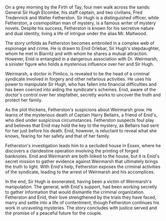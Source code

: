 On a grey morning by the Firth of Tay, four men walk across the sands: General Sir Hugh Elcombe, his staff captain, and two civilians, Fred Tredennick and Walter Fetherston. Sir Hugh is a distinguished officer, while Fetherston, a cosmopolitan man of mystery, is a famous writer of mystery novels. Despite his success, Fetherston is known for his secretive nature and dual identity, living a life of intrigue under the alias Mr. Maltwood.

The story unfolds as Fetherston becomes embroiled in a complex web of espionage and crime. He is drawn to Enid Orlebar, Sir Hugh's stepdaughter, whom he met in Biarritz and with whom he shares a mutual attraction. However, Enid is entangled in a dangerous association with Dr. Weirmarsh, a sinister figure who holds a mysterious influence over her and Sir Hugh.

Weirmarsh, a doctor in Pimlico, is revealed to be the head of a criminal syndicate involved in forgery and other nefarious activities. He uses his power to manipulate Sir Hugh, who has fallen into financial difficulties and has been coerced into aiding the syndicate's schemes. Enid, aware of the doctor's control over her stepfather, secretly works to uncover the truth and protect her family.

As the plot thickens, Fetherston's suspicions about Weirmarsh grow. He learns of the mysterious death of Captain Harry Bellairs, a friend of Enid's, who died under suspicious circumstances. Fetherston suspects foul play and believes that Enid may hold the key to the mystery, as Bellairs had sent for her just before his death. Enid, however, is reluctant to reveal what she knows, fearing for her safety and that of her family.

Fetherston's investigation leads him to a secluded house in Essex, where he discovers a clandestine operation involving the printing of forged banknotes. Enid and Weirmarsh are both linked to the house, but it is Enid's secret mission to gather evidence against Weirmarsh that ultimately brings the truth to light. With Enid's help, Fetherston exposes the criminal activities of the syndicate, leading to the arrest of Weirmarsh and his accomplices.

In the end, Sir Hugh is exonerated, having been a victim of Weirmarsh's manipulation. The general, with Enid's support, had been working secretly to gather information that would dismantle the criminal organization. Fetherston and Enid, their love strengthened by the trials they have faced, marry and settle into a life of contentment, though Fetherston continues his work in unraveling mysteries. The story concludes with justice served and the promise of a peaceful future for the couple.